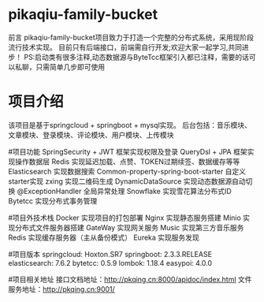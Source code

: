 # pikaqiu-family-bucket

前言
pikaqiu-family-bucket项目致力于打造一个完整的分布式系统，采用现阶段流行技术实现。
目前只有后端接口，前端需自行开发;欢迎大家一起学习,共同进步！
PS:启动类有很多注释,动态数据源与ByteTcc框架引入都已注释，需要的话可以私聊，只需简单几步即可使用

# 项目介绍
该项目是基于springcloud + springboot + mysql实现。
后台包括：音乐模块、文章模块、登录模块、评论模块、用户模块、上传模块

#项目功能
SpringSecurity + JWT 框架实现权限及登录
QueryDsl + JPA 框架实现操作数据层
Redis 实现延迟加载、点赞、TOKEN过期续签、数据缓存等等
Elasticsearch 实现数据搜索
Common-property-spring-boot-starter 自定义starter实现
zxing 实现二维码生成
DynamicDataSource 实现动态数据源自动切换
@ExceptionHandler 全局异常处理
Snowflake 实现雪花算法分布式ID
Bytetcc 实现分布式事务管理

#项目外技术栈
Docker 实现项目的打包部署
Nginx 实现静态服务搭建
Minio 实现分布式文件服务器搭建
GateWay 实现网关服务
Music 实现第三方音乐服务
Redis 实现缓存服务器（主从备份模式）
Eureka 实现服务发现

#项目版本
springcloud: Hoxton.SR7
springboot: 2.3.3.RELEASE
elasticsearch: 7.6.2
bytetcc: 0.5.9
lombok: 1.18.4
easypoi: 4.0.0

#项目相关地址
接口文档地址：http://pkqing.cn:8000/apidoc/index.html
文件服务地址：http://pkqing.cn:9001/
